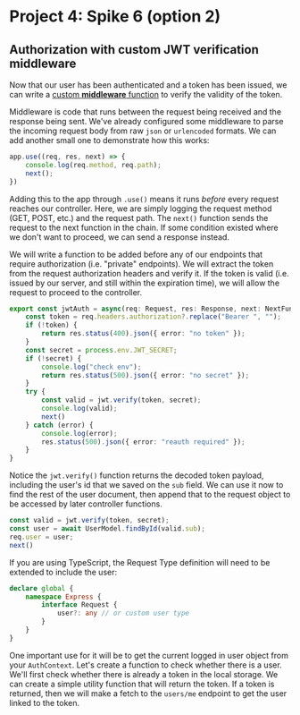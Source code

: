 # Project 4: Spike 6 (option 2)

## Authorization with custom JWT verification middleware

Now that our user has been authenticated and a token has been issued, we can write a [custom **middleware** function](https://expressjs.com/en/guide/using-middleware.html) to verify the validity of the token. 

Middleware is code that runs between the request being received and the response being sent. We've already configured some middleware to parse the incoming request body from raw `json` or `urlencoded` formats. We can add another small one to demonstrate how this works:

```ts
app.use((req, res, next) => {
    console.log(req.method, req.path);
    next();
})
```

Adding this to the app through `.use()` means it runs _before_ every request reaches our controller. Here, we are simply logging the request method (GET, POST, etc.) and the request path. The `next()` function sends the request to the next function in the chain. If some condition existed where we don't want to proceed, we can send a response instead.

We will write a function to be added before any of our endpoints that require authorization (i.e. "private" endpoints). We will extract the token from the request authorization headers and verify it. If the token is valid (i.e. issued by our server, and still within the expiration time), we will allow the request to proceed to the controller. 

```ts
export const jwtAuth = async(req: Request, res: Response, next: NextFunction) => {
    const token = req.headers.authorization?.replace("Bearer ", "");
    if (!token) {
        return res.status(400).json({ error: "no token" });
    }
    const secret = process.env.JWT_SECRET;
    if (!secret) {
        console.log("check env");
        return res.status(500).json({ error: "no secret" });
    }
    try {
        const valid = jwt.verify(token, secret);
        console.log(valid);
        next()
    } catch (error) {
        console.log(error);
        res.status(500).json({ error: "reauth required" });
    }
}
```

Notice the `jwt.verify()` function returns the decoded token payload, including the user's id that we saved on the `sub` field. We can use it now to find the rest of the user document, then append that to the request object to be accessed by later controller functions.

```ts
const valid = jwt.verify(token, secret);
const user = await UserModel.findById(valid.sub);
req.user = user;
next()
```

If you are using TypeScript, the Request Type definition will need to be extended to include the user:

```ts
declare global {
    namespace Express {
        interface Request {
            user?: any // or custom user type 
        }
    }
}
```

One important use for it will be to get the current logged in user object from your `AuthContext`. Let's create a function to check whether there is a user. We'll first check whether there is already a token in the local storage. We can create a simple utility function that will return the token. If a token is returned, then we will make a fetch to the `users/me` endpoint to get the user linked to the token.
